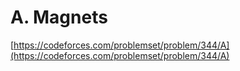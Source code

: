 # A. Magnets

[https://codeforces.com/problemset/problem/344/A](https://codeforces.com/problemset/problem/344/A)


